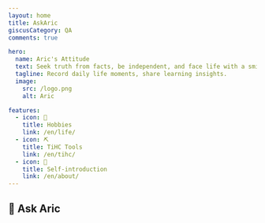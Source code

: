 ```yaml
---
layout: home
title: AskAric
giscusCategory: QA
comments: true

hero:
  name: Aric's Attitude
  text: Seek truth from facts, be independent, and face life with a smile.
  tagline: Record daily life moments, share learning insights.
  image:
    src: /logo.png
    alt: Aric

features:
  - icon: 🎾
    title: Hobbies
    link: /en/life/
  - icon: ⛏
    title: TiHC Tools
    link: /en/tihc/
  - icon: 🧑
    title: Self-introduction
    link: /en/about/
---
```


## 💬 Ask Aric

<QandAList />


<panda-hr/>
<vendors-en/>
<panda-hr/>
<media/>